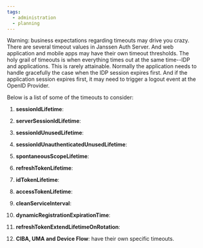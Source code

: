 ```yaml
---
tags:
  - administration
  - planning
---
```


Warning: business expectations regarding timeouts may drive you crazy. There
are several timeout values in Janssen Auth Server. And web application and
mobile apps may have their own timeout thresholds. The holy grail of timeouts
is when everything times out at the same time--IDP and applications. This
is rarely attainable. Normally the application needs to handle gracefully the
case when the IDP session expires first. And if the application session expires
first, it may need to trigger a logout event at the OpenID Provider.

Below is a list of some of the timeouts to consider:

1. **sessionIdLifetime**:

1. **serverSessionIdLifetime**:

1. **sessionIdUnusedLifetime**:

1. **sessionIdUnauthenticatedUnusedLifetime**:

1. **spontaneousScopeLifetime**:

1. **refreshTokenLifetime**:

1. **idTokenLifetime**:

1. **accessTokenLifetime**:

1. **cleanServiceInterval**:

1. **dynamicRegistrationExpirationTime**:

1. **refreshTokenExtendLifetimeOnRotation**:

1. **CIBA, UMA and Device Flow**: have their own specific timeouts.
